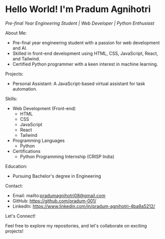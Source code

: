 # Hello World! I'm Pradum Agnihotri

*Pre-final Year Engineering Student | Web Developer | Python Enthusiast*

About Me:

- Pre-final year engineering student with a passion for web development and AI.
- Skilled in front-end development using HTML, CSS, JavaScript, React, and Tailwind.
- Certified Python programmer with a keen interest in machine learning.

Projects:

- Personal Assistant: A JavaScript-based virtual assistant for task automation.

Skills:

- Web Development (Front-end)
    - HTML
    - CSS
    - JavaScript
    - React
    - Tailwind
- Programming Languages
    - Python
- Certifications
    - Python Programming Internship (CRISP India)

Education:

- Pursuing Bachelor's degree in Engineering

Contact:

- Email: mailto:pradumagnihotri08@gmail.com
- GitHub: https://github.com/pradum-001/
- LinkedIn: https://www.linkedin.com/in/pradum-agnihotri-4ba9a5212/

Let's Connect!

Feel free to explore my repositories, and let's collaborate on exciting projects!



<!---
pradum-001/pradum-001 is a ✨ special ✨ repository because its `README.md` (this file) appears on your GitHub profile.
You can click the Preview link to take a look at your changes.
--->
